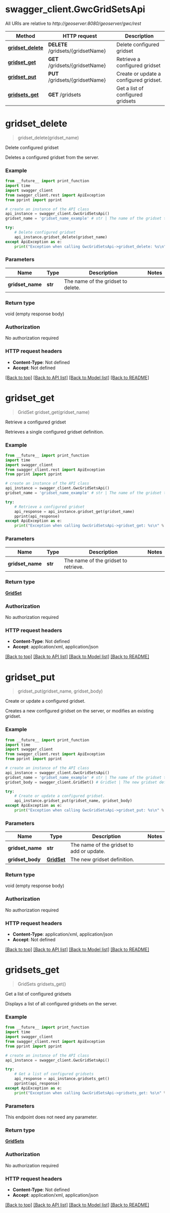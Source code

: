 # swagger_client.GwcGridSetsApi

All URIs are relative to *http://geoserver:8080/geoserver/gwc/rest*

Method | HTTP request | Description
------------- | ------------- | -------------
[**gridset_delete**](GwcGridSetsApi.md#gridset_delete) | **DELETE** /gridsets/{gridsetName} | Delete configured gridset
[**gridset_get**](GwcGridSetsApi.md#gridset_get) | **GET** /gridsets/{gridsetName} | Retrieve a configured gridset
[**gridset_put**](GwcGridSetsApi.md#gridset_put) | **PUT** /gridsets/{gridsetName} | Create or update a configured gridset.
[**gridsets_get**](GwcGridSetsApi.md#gridsets_get) | **GET** /gridsets | Get a list of configured gridsets


# **gridset_delete**
> gridset_delete(gridset_name)

Delete configured gridset

Deletes a configured gridset from the server.

### Example
```python
from __future__ import print_function
import time
import swagger_client
from swagger_client.rest import ApiException
from pprint import pprint

# create an instance of the API class
api_instance = swagger_client.GwcGridSetsApi()
gridset_name = 'gridset_name_example' # str | The name of the gridset to delete.

try:
    # Delete configured gridset
    api_instance.gridset_delete(gridset_name)
except ApiException as e:
    print("Exception when calling GwcGridSetsApi->gridset_delete: %s\n" % e)
```

### Parameters

Name | Type | Description  | Notes
------------- | ------------- | ------------- | -------------
 **gridset_name** | **str**| The name of the gridset to delete. | 

### Return type

void (empty response body)

### Authorization

No authorization required

### HTTP request headers

 - **Content-Type**: Not defined
 - **Accept**: Not defined

[[Back to top]](#) [[Back to API list]](../README.md#documentation-for-api-endpoints) [[Back to Model list]](../README.md#documentation-for-models) [[Back to README]](../README.md)

# **gridset_get**
> GridSet gridset_get(gridset_name)

Retrieve a configured gridset

Retrieves a single configured gridset definition.

### Example
```python
from __future__ import print_function
import time
import swagger_client
from swagger_client.rest import ApiException
from pprint import pprint

# create an instance of the API class
api_instance = swagger_client.GwcGridSetsApi()
gridset_name = 'gridset_name_example' # str | The name of the gridset to retrieve.

try:
    # Retrieve a configured gridset
    api_response = api_instance.gridset_get(gridset_name)
    pprint(api_response)
except ApiException as e:
    print("Exception when calling GwcGridSetsApi->gridset_get: %s\n" % e)
```

### Parameters

Name | Type | Description  | Notes
------------- | ------------- | ------------- | -------------
 **gridset_name** | **str**| The name of the gridset to retrieve. | 

### Return type

[**GridSet**](GridSet.md)

### Authorization

No authorization required

### HTTP request headers

 - **Content-Type**: Not defined
 - **Accept**: application/xml, application/json

[[Back to top]](#) [[Back to API list]](../README.md#documentation-for-api-endpoints) [[Back to Model list]](../README.md#documentation-for-models) [[Back to README]](../README.md)

# **gridset_put**
> gridset_put(gridset_name, gridset_body)

Create or update a configured gridset.

Creates a new configured gridset on the server, or modifies an existing gridset.

### Example
```python
from __future__ import print_function
import time
import swagger_client
from swagger_client.rest import ApiException
from pprint import pprint

# create an instance of the API class
api_instance = swagger_client.GwcGridSetsApi()
gridset_name = 'gridset_name_example' # str | The name of the gridset to add or update.
gridset_body = swagger_client.GridSet() # GridSet | The new gridset definition.

try:
    # Create or update a configured gridset.
    api_instance.gridset_put(gridset_name, gridset_body)
except ApiException as e:
    print("Exception when calling GwcGridSetsApi->gridset_put: %s\n" % e)
```

### Parameters

Name | Type | Description  | Notes
------------- | ------------- | ------------- | -------------
 **gridset_name** | **str**| The name of the gridset to add or update. | 
 **gridset_body** | [**GridSet**](GridSet.md)| The new gridset definition. | 

### Return type

void (empty response body)

### Authorization

No authorization required

### HTTP request headers

 - **Content-Type**: application/xml, application/json
 - **Accept**: Not defined

[[Back to top]](#) [[Back to API list]](../README.md#documentation-for-api-endpoints) [[Back to Model list]](../README.md#documentation-for-models) [[Back to README]](../README.md)

# **gridsets_get**
> GridSets gridsets_get()

Get a list of configured gridsets

Displays a list of all configured gridsets on the server.

### Example
```python
from __future__ import print_function
import time
import swagger_client
from swagger_client.rest import ApiException
from pprint import pprint

# create an instance of the API class
api_instance = swagger_client.GwcGridSetsApi()

try:
    # Get a list of configured gridsets
    api_response = api_instance.gridsets_get()
    pprint(api_response)
except ApiException as e:
    print("Exception when calling GwcGridSetsApi->gridsets_get: %s\n" % e)
```

### Parameters
This endpoint does not need any parameter.

### Return type

[**GridSets**](GridSets.md)

### Authorization

No authorization required

### HTTP request headers

 - **Content-Type**: Not defined
 - **Accept**: application/xml, application/json

[[Back to top]](#) [[Back to API list]](../README.md#documentation-for-api-endpoints) [[Back to Model list]](../README.md#documentation-for-models) [[Back to README]](../README.md)

